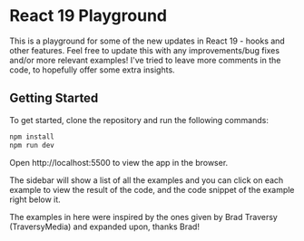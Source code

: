 # React 19 Playground

This is a playground for some of the new updates in React 19 - hooks and other features. Feel free to update this with any improvements/bug fixes and/or more relevant examples! I've tried to leave more comments in the code, to hopefully offer some extra insights.

## Getting Started

To get started, clone the repository and run the following commands:

```bash
npm install
npm run dev
```

Open http://localhost:5500 to view the app in the browser.

The sidebar will show a list of all the examples and you can click on each example to view the result of the code, and the code snippet of the example right below it.

The examples in here were inspired by the ones given by Brad Traversy (TraversyMedia) and expanded upon, thanks Brad!